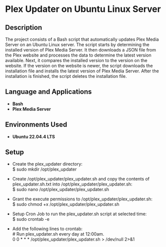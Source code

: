 <h1>Plex Updater on Ubuntu Linux Server</h1>


<h2>Description</h2>
The project consists of a Bash script that automatically updates Plex Media Server on an Ubuntu Linux server. The script starts by determining the installed version of Plex Media Server. It then downloads a JSON file from the Plex website and processes the data to determine the latest version available. Next, it compares the installed version to the version on the website. If the version on the website is newer, the script downloads the installation file and installs the latest version of Plex Media Server. After the installation is finished, the script deletes the installation file.<br/>

<h2>Language and Applications</h2>

- <b>Bash</b>
- <b>Plex Media Server</b>

<h2>Environments Used </h2>

- <b>Ubuntu 22.04.4 LTS</b>

<h2>Setup</h2>

- Create the plex_updater directory:</br>
  $ sudo mkdir /opt/plex_updater

- Create /opt/plex_updater/plex_updater.sh and copy the contents of 
  plex_updater.sh.txt into /opt/plex_updater/plex_updater.sh:</br>
  $ sudo nano /opt/plex_updater/plex_updater.sh

- Grant the execute permissions to /opt/plex_updater/plex_updater.sh:</br>
  $ sudo chmod +x /opt/plex_updater/plex_updater.sh

- Setup Cron Job to run the plex_updater.sh script at selected time:</br>
  $ sudo crontab -e

- Add the following lines to crontab:</br>
  <span>#</span> Run plex_updater.sh every day at 12:00am.</br>
  0 0 * * * /opt/plex_updater/plex_updater.sh > /dev/null 2>&1
</br>
</br>

<!--
 ```diff
- text in red
+ text in green
! text in orange
# text in gray
@@ text in purple (and bold)@@
```
--!>

